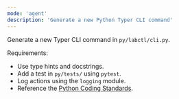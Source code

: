 ```yaml
---
mode: 'agent'
description: 'Generate a new Python Typer CLI command'
---
```

Generate a new Typer CLI command in `py/labctl/cli.py`.

Requirements:
- Use type hints and docstrings.
- Add a test in `py/tests/` using `pytest`.
- Log actions using the `logging` module.
- Reference the [Python Coding Standards](../instructions/python.instructions.md).
